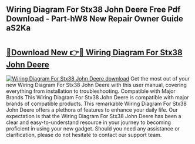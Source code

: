 ## Wiring Diagram For Stx38 John Deere Free Pdf Download - Part-hW8 New Repair Owner Guide aS2Ka

# <h2><a href="http://dfnx77.blite.top/?on=Wiring+Diagram+For+Stx38+John+Deere">🔗Download New 👉🔴 Wiring Diagram For Stx38 John Deere</a></h2>

[![Wiring Diagram For Stx38 John Deere download](https://i.imgur.com/lujVjoI.png)](http://dfnx77.blite.top/?on=Wiring+Diagram+For+Stx38+John+Deere)
Get the most out of your new Wiring Diagram For Stx38 John Deere with this user manual, covering everything from installation to troubleshooting. Compatible with Major Brands This Wiring Diagram For Stx38 John Deere is compatible with major brands of compatible products. This remarkable Wiring Diagram For Stx38 John Deere offers a plethora of features to enhance your daily life. Our expectation is that the Wiring Diagram For Stx38 John Deere has been a clear and easy-to-understand resource in your journey to becoming proficient in using your new gadget. Should you need any assistance or clarification, please do not hesitate to contact our support team.
